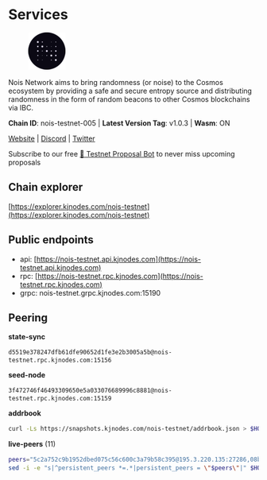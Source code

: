 # Services

<figure><img src="https://raw.githubusercontent.com/kj89/cosmos-images/main/logos/nois.png" alt=""><figcaption></figcaption></figure>

Nois Network aims to bring randomness (or noise)  to the Cosmos ecosystem by providing a safe and  secure entropy source and distributing randomness  in the form of random beacons to other Cosmos blockchains via IBC.

**Chain ID**: nois-testnet-005 | **Latest Version Tag**: v1.0.3 | **Wasm**: ON

[Website](https://nois.network) | [Discord](https://discord.gg/dHdpwtEb6F) | [Twitter](https://twitter.com/NoisRNG)



Subscribe to our free [🤖 Testnet Proposal Bot](https://t.me/kjnodes_testnet_proposal_bot) to never miss upcoming proposals


## Chain explorer
[https://explorer.kjnodes.com/nois-testnet](https://explorer.kjnodes.com/nois-testnet)

## Public endpoints

* api: [https://nois-testnet.api.kjnodes.com](https://nois-testnet.api.kjnodes.com)
* rpc: [https://nois-testnet.rpc.kjnodes.com](https://nois-testnet.rpc.kjnodes.com)
* grpc: nois-testnet.grpc.kjnodes.com:15190

## Peering

**state-sync**

```text
d5519e378247dfb61dfe90652d1fe3e2b3005a5b@nois-testnet.rpc.kjnodes.com:15156
```

**seed-node**

```text
3f472746f46493309650e5a033076689996c8881@nois-testnet.rpc.kjnodes.com:15159
```

**addrbook**
```bash
curl -Ls https://snapshots.kjnodes.com/nois-testnet/addrbook.json > $HOME/.noisd/config/addrbook.json
```

**live-peers** (11)
```bash
peers="5c2a752c9b1952dbed075c56c600c3a79b58c395@195.3.220.135:27286,08b081a1791ff0a8fdfa1d8e4a3c7e17af7a91aa@65.109.158.90:37656,5a2cf815580a74c31e722737b7f48747afba1137@95.216.197.76:26656,2403cecea3dc5c6bcac9ff964095ac673fbc02ef@65.109.39.223:26636,af4401e79346aa7309d9e11080a5b71fd3cff283@65.109.56.215:26656,d82a26ef1cebfa8a57e7b06a4310b800740c1c6d@144.76.30.36:15648,4af23e5bbb434e58082054a7d97b41b62cdb4a83@195.201.197.4:30656,00c205b11dc2d2295749810722bb2e995a24c0c1@95.216.14.58:60656,457a8e8dcb3bef4d7a6fd7fcb3b97d1282ca029c@65.108.206.118:60856,80cb3138f2f951077c1e70686bb4f59e00cb1fad@135.181.18.112:55726,d5519e378247dfb61dfe90652d1fe3e2b3005a5b@65.109.68.190:15156"
sed -i -e "s|^persistent_peers *=.*|persistent_peers = \"$peers\"|" $HOME/.noisd/config/config.toml
```
